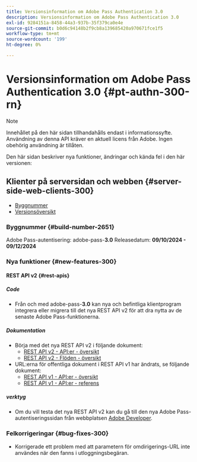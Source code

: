 ```yaml
---
title: Versionsinformation om Adobe Pass Authentication 3.0
description: Versionsinformation om Adobe Pass Authentication 3.0
exl-id: 9284151a-8458-44a3-937b-35f379ca0e4e
source-git-commit: b0d6c94148b2f9cb8a139685420a970671fce1f5
workflow-type: tm+mt
source-wordcount: '199'
ht-degree: 0%

---
```


# Versionsinformation om Adobe Pass Authentication 3.0 {#pt-authn-300-rn}

>[!NOTE]
>
>Innehållet på den här sidan tillhandahålls endast i informationssyfte. Användning av denna API kräver en aktuell licens från Adobe. Ingen obehörig användning är tillåten.

Den här sidan beskriver nya funktioner, ändringar och kända fel i den här versionen:

## Klienter på serversidan och webben {#server-side-web-clients-300}

* [Byggnummer](#build-number-300)
* [Versionsöversikt](#release-overview-300)

### Byggnummer {#build-number-2651}

Adobe Pass-autentisering: adobe-pass-**3.0**
Releasedatum: **09/10/2024 - 09/12/2024**

### Nya funktioner {#new-features-300}

#### REST API v2 {#rest-apis}

##### Code

* Från och med adobe-pass-**3.0** kan nya och befintliga klientprogram integrera eller migrera till det nya REST API v2 för att dra nytta av de senaste Adobe Pass-funktionerna.

##### Dokumentation

* Börja med det nya REST API v2 i följande dokument:
   * [REST API v2 - API:er - översikt](../integration-guide-programmers/rest-apis/rest-api-v2/apis/rest-api-v2-apis-overview.md)
   * [REST API v2 - Flöden - översikt](../integration-guide-programmers/rest-apis/rest-api-v2/flows/rest-api-v2-flows-overview.md)
* URL:erna för offentliga dokument i REST API v1 har ändrats, se följande dokument:
   * [REST API v1 - API:er - översikt](../integration-guide-programmers/legacy/rest-api-v1/rest-api-overview.md)
   * [REST API v1 - API:er - referens](../integration-guide-programmers/legacy/rest-api-v1/rest-api-reference.md)

##### verktyg

* Om du vill testa det nya REST API v2 kan du gå till den nya Adobe Pass-autentiseringssidan från webbplatsen [Adobe Developer](https://developer.adobe.com/adobe-pass).

### Felkorrigeringar {#bug-fixes-300}

* Korrigerade ett problem med att parametern för omdirigerings-URL inte användes när den fanns i utloggningsbegäran.
